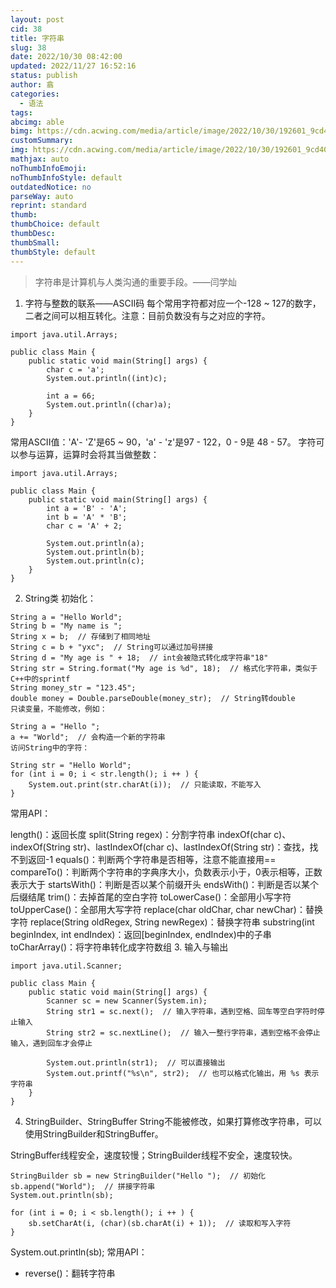 ```yaml
---
layout: post
cid: 38
title: 字符串
slug: 38
date: 2022/10/30 08:42:00
updated: 2022/11/27 16:52:16
status: publish
author: 翕
categories: 
  - 语法
tags: 
abcimg: able
bimg: https://cdn.acwing.com/media/article/image/2022/10/30/192601_9cd40b9058-Java.jfif
customSummary: 
img: https://cdn.acwing.com/media/article/image/2022/10/30/192601_9cd40b9058-Java.jfif
mathjax: auto
noThumbInfoEmoji: 
noThumbInfoStyle: default
outdatedNotice: no
parseWay: auto
reprint: standard
thumb: 
thumbChoice: default
thumbDesc: 
thumbSmall: 
thumbStyle: default
---
```



>字符串是计算机与人类沟通的重要手段。——闫学灿
1. 字符与整数的联系——ASCII码
每个常用字符都对应一个-128 ~ 127的数字，二者之间可以相互转化。注意：目前负数没有与之对应的字符。
```
import java.util.Arrays;

public class Main {
    public static void main(String[] args) {
        char c = 'a';
        System.out.println((int)c);

        int a = 66;
        System.out.println((char)a);
    }
}
```
常用ASCII值：'A'- 'Z'是65 ~ 90，'a' - 'z'是97 - 122，0 - 9是 48 - 57。
字符可以参与运算，运算时会将其当做整数：
```
import java.util.Arrays;

public class Main {
    public static void main(String[] args) {
        int a = 'B' - 'A';
        int b = 'A' * 'B';
        char c = 'A' + 2;

        System.out.println(a);
        System.out.println(b);
        System.out.println(c);
    }
}
```
2. String类
初始化：
```
String a = "Hello World";
String b = "My name is ";
String x = b;  // 存储到了相同地址
String c = b + "yxc";  // String可以通过加号拼接
String d = "My age is " + 18;  // int会被隐式转化成字符串"18"
String str = String.format("My age is %d", 18);  // 格式化字符串，类似于C++中的sprintf
String money_str = "123.45";
double money = Double.parseDouble(money_str);  // String转double
只读变量，不能修改，例如：

String a = "Hello ";
a += "World";  // 会构造一个新的字符串
访问String中的字符：

String str = "Hello World";
for (int i = 0; i < str.length(); i ++ ) {
    System.out.print(str.charAt(i));  // 只能读取，不能写入
}
```
常用API：

length()：返回长度
split(String regex)：分割字符串
indexOf(char c)、indexOf(String str)、lastIndexOf(char c)、lastIndexOf(String str)：查找，找不到返回-1
equals()：判断两个字符串是否相等，注意不能直接用==
compareTo()：判断两个字符串的字典序大小，负数表示小于，0表示相等，正数表示大于
startsWith()：判断是否以某个前缀开头
endsWith()：判断是否以某个后缀结尾
trim()：去掉首尾的空白字符
toLowerCase()：全部用小写字符
toUpperCase()：全部用大写字符
replace(char oldChar, char newChar)：替换字符
replace(String oldRegex, String newRegex)：替换字符串
substring(int beginIndex, int endIndex)：返回[beginIndex, endIndex)中的子串
toCharArray()：将字符串转化成字符数组
3. 输入与输出
```
import java.util.Scanner;

public class Main {
    public static void main(String[] args) {
        Scanner sc = new Scanner(System.in);
        String str1 = sc.next();  // 输入字符串，遇到空格、回车等空白字符时停止输入
        String str2 = sc.nextLine();  // 输入一整行字符串，遇到空格不会停止输入，遇到回车才会停止

        System.out.println(str1);  // 可以直接输出
        System.out.printf("%s\n", str2);  // 也可以格式化输出，用 %s 表示字符串
    }
}
```
4. StringBuilder、StringBuffer
String不能被修改，如果打算修改字符串，可以使用StringBuilder和StringBuffer。

StringBuffer线程安全，速度较慢；StringBuilder线程不安全，速度较快。
```
StringBuilder sb = new StringBuilder("Hello ");  // 初始化
sb.append("World");  // 拼接字符串
System.out.println(sb);

for (int i = 0; i < sb.length(); i ++ ) {
    sb.setCharAt(i, (char)(sb.charAt(i) + 1));  // 读取和写入字符
}
```
System.out.println(sb);
常用API：
 - reverse()：翻转字符串

